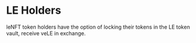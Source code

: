 # LE Holders

leNFT token holders have the option of locking their tokens in the LE token vault, receive veLE in exchange.&#x20;
